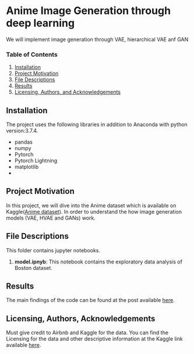 # Anime Image Generation through deep learning
We will implement image generation through VAE, hierarchical VAE anf GAN

### Table of Contents

1. [Installation](#installation)
2. [Project Motivation](#motivation)
3. [File Descriptions](#files)
4. [Results](#results)
5. [Licensing, Authors, and Acknowledgements](#licensing)

## Installation <a name="installation"></a>
The project uses the following libraries in addition to Anaconda with python version:3.7.4.
- pandas
- numpy
- Pytorch
- Pytorch Lightning
- matplotlib
-
## Project Motivation <a name="motivation"></a>
In this project, we will dive into the Anime dataset which is available on Kaggle([Anime dataset](https://www.kaggle.com/anime)). In order to understand the how image generation models (VAE, HVAE and GANs) work.

## File Descriptions <a name="files"></a>
This folder contains jupyter notebooks.
1. **model.ipnyb**: This notebook contains the exploratory data analysis of Boston dataset.

## Results <a name="results"></a>
The main findings of the code can be found at the post available [here](https://medium.com/@sanketg186/insights-into-the-boston-airbnb-29eabcc20ba7).
## Licensing, Authors, Acknowledgements <a name="licensing"></a>
Must give credit to Airbnb and Kaggle for the data. You can find the Licensing for the data and other descriptive information at the Kaggle link available [here](https://www.kaggle.com/airbnb/boston).
